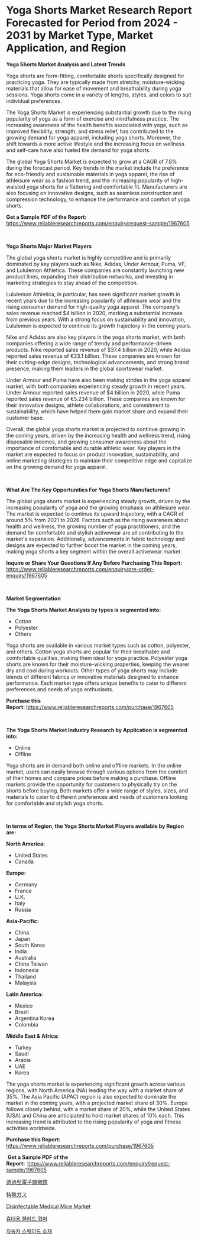 <p><h1>Yoga Shorts Market Research Report Forecasted for Period from 2024 -  2031 by Market Type, Market Application, and Region</h1></p><p><strong>Yoga Shorts Market Analysis and Latest Trends</strong></p>
<p><p>Yoga shorts are form-fitting, comfortable shorts specifically designed for practicing yoga. They are typically made from stretchy, moisture-wicking materials that allow for ease of movement and breathability during yoga sessions. Yoga shorts come in a variety of lengths, styles, and colors to suit individual preferences.</p><p>The Yoga Shorts Market is experiencing substantial growth due to the rising popularity of yoga as a form of exercise and mindfulness practice. The increasing awareness of the health benefits associated with yoga, such as improved flexibility, strength, and stress relief, has contributed to the growing demand for yoga apparel, including yoga shorts. Moreover, the shift towards a more active lifestyle and the increasing focus on wellness and self-care have also fueled the demand for yoga shorts.</p><p>The global Yoga Shorts Market is expected to grow at a CAGR of 7.8% during the forecast period. Key trends in the market include the preference for eco-friendly and sustainable materials in yoga apparel, the rise of athleisure wear as a fashion trend, and the increasing popularity of high-waisted yoga shorts for a flattering and comfortable fit. Manufacturers are also focusing on innovative designs, such as seamless construction and compression technology, to enhance the performance and comfort of yoga shorts.</p></p>
<p><strong>Get a Sample PDF of the Report:&nbsp;</strong> <a href="https://www.reliableresearchreports.com/enquiry/request-sample/1967605">https://www.reliableresearchreports.com/enquiry/request-sample/1967605</a></p>
<p>&nbsp;</p>
<p><strong>Yoga Shorts Major Market Players</strong></p>
<p><p>The global yoga shorts market is highly competitive and is primarily dominated by key players such as Nike, Adidas, Under Armour, Puma, VF, and Lululemon Athletica. These companies are constantly launching new product lines, expanding their distribution networks, and investing in marketing strategies to stay ahead of the competition.</p><p>Lululemon Athletica, in particular, has seen significant market growth in recent years due to the increasing popularity of athleisure wear and the rising consumer demand for high-quality yoga apparel. The company's sales revenue reached $4 billion in 2020, marking a substantial increase from previous years. With a strong focus on sustainability and innovation, Lululemon is expected to continue its growth trajectory in the coming years.</p><p>Nike and Adidas are also key players in the yoga shorts market, with both companies offering a wide range of trendy and performance-driven products. Nike reported sales revenue of $37.4 billion in 2020, while Adidas reported sales revenue of €23.1 billion. These companies are known for their cutting-edge designs, technological advancements, and strong brand presence, making them leaders in the global sportswear market.</p><p>Under Armour and Puma have also been making strides in the yoga apparel market, with both companies experiencing steady growth in recent years. Under Armour reported sales revenue of $4 billion in 2020, while Puma reported sales revenue of €5.234 billion. These companies are known for their innovative designs, athlete collaborations, and commitment to sustainability, which have helped them gain market share and expand their customer base.</p><p>Overall, the global yoga shorts market is projected to continue growing in the coming years, driven by the increasing health and wellness trend, rising disposable incomes, and growing consumer awareness about the importance of comfortable and durable athletic wear. Key players in the market are expected to focus on product innovation, sustainability, and online marketing strategies to maintain their competitive edge and capitalize on the growing demand for yoga apparel.</p></p>
<p>&nbsp;</p>
<p><strong>What Are The Key Opportunities For Yoga Shorts Manufacturers?</strong></p>
<p><p>The global yoga shorts market is experiencing steady growth, driven by the increasing popularity of yoga and the growing emphasis on athleisure wear. The market is expected to continue its upward trajectory, with a CAGR of around 5% from 2021 to 2026. Factors such as the rising awareness about health and wellness, the growing number of yoga practitioners, and the demand for comfortable and stylish activewear are all contributing to the market's expansion. Additionally, advancements in fabric technology and designs are expected to further boost the market in the coming years, making yoga shorts a key segment within the overall activewear market.</p></p>
<p><strong>Inquire or Share Your Questions If Any Before Purchasing This Report:</strong> <a href="https://www.reliableresearchreports.com/enquiry/pre-order-enquiry/1967605">https://www.reliableresearchreports.com/enquiry/pre-order-enquiry/1967605</a></p>
<p>&nbsp;</p>
<p><strong>Market Segmentation</strong></p>
<p><strong>The Yoga Shorts Market Analysis by types is segmented into:</strong></p>
<p><ul><li>Cotton</li><li>Polyester</li><li>Others</li></ul></p>
<p><p>Yoga shorts are available in various market types such as cotton, polyester, and others. Cotton yoga shorts are popular for their breathable and comfortable qualities, making them ideal for yoga practice. Polyester yoga shorts are known for their moisture-wicking properties, keeping the wearer dry and cool during workouts. Other types of yoga shorts may include blends of different fabrics or innovative materials designed to enhance performance. Each market type offers unique benefits to cater to different preferences and needs of yoga enthusiasts.</p></p>
<p><strong>Purchase this Report:&nbsp;</strong><a href="https://www.reliableresearchreports.com/purchase/1967605">https://www.reliableresearchreports.com/purchase/1967605</a></p>
<p>&nbsp;</p>
<p><strong>The Yoga Shorts Market Industry Research by Application is segmented into:</strong></p>
<p><ul><li>Online</li><li>Offline</li></ul></p>
<p><p>Yoga shorts are in demand both online and offline markets. In the online market, users can easily browse through various options from the comfort of their homes and compare prices before making a purchase. Offline markets provide the opportunity for customers to physically try on the shorts before buying. Both markets offer a wide range of styles, sizes, and materials to cater to different preferences and needs of customers looking for comfortable and stylish yoga shorts.</p></p>
<p>&nbsp;</p>
<p><strong>In terms of Region, the Yoga Shorts Market Players available by Region are:</strong></p>
<p>
    <p> <strong> North America: </strong>
        <ul>
            <li>United States</li>
            <li>Canada</li>
        </ul>
        </p> 
    <p> <strong> Europe: </strong>
        <ul>
            <li>Germany</li>
            <li>France</li>
            <li>U.K.</li>
            <li>Italy</li>
            <li>Russia</li>
        </ul>
        </p> 
    <p> <strong> Asia-Pacific: </strong>
        <ul>
            <li>China</li>
            <li>Japan</li>
            <li>South Korea</li>
            <li>India</li>
            <li>Australia</li>
            <li>China Taiwan</li>
            <li>Indonesia</li>
            <li>Thailand</li>
            <li>Malaysia</li>
        </ul>
        </p> 
    <p> <strong> Latin America: </strong>
        <ul>
            <li>Mexico</li>
            <li>Brazil</li>
            <li>Argentina Korea</li>
            <li>Colombia</li>
        </ul>
        </p> 
    <p> <strong> Middle East & Africa: </strong>
        <ul>
            <li>Turkey</li>
            <li>Saudi</li>
            <li>Arabia</li>
            <li>UAE</li>
            <li>Korea</li>
        </ul>
    </p>
    </p>
<p><p>The yoga shorts market is experiencing significant growth across various regions, with North America (NA) leading the way with a market share of 35%. The Asia Pacific (APAC) region is also expected to dominate the market in the coming years, with a projected market share of 30%. Europe follows closely behind, with a market share of 20%, while the United States (USA) and China are anticipated to hold market shares of 10% each. This increasing trend is attributed to the rising popularity of yoga and fitness activities worldwide.</p></p>
<p><strong>Purchase this Report: </strong><a href="https://www.reliableresearchreports.com/purchase/1967605">https://www.reliableresearchreports.com/purchase/1967605</a></p>
<p>&nbsp;<strong>Get a Sample PDF of the Report:&nbsp;&nbsp;</strong><a href="https://www.reliableresearchreports.com/enquiry/request-sample/1967605">https://www.reliableresearchreports.com/enquiry/request-sample/1967605</a></p>
<p><strong></strong></p>
<p><p><a href="https://github.com/ksxzwxabcuynh011/Market-Research-Report-List-1/blob/main/98157934210.md">透過型電子顕微鏡</a></p><p><a href="https://medium.com/@harmonybogan1944/%E7%89%B9%E6%AE%8A%E3%82%AC%E3%82%B9%E5%B8%82%E5%A0%B4-%E5%B8%82%E5%A0%B4%E3%82%B7%E3%82%A7%E3%82%A2-%E5%B8%82%E5%A0%B4%E5%8B%95%E5%90%91-%E5%B0%86%E6%9D%A5%E3%81%AE%E6%88%90%E9%95%B7%E3%82%92%E6%8E%A2%E3%82%8B-44a39b7002c1">特殊ガス</a></p><p><a href="https://issuu.com/reportprime-2/docs/disinfectable-medical-mice-market-size-2030.pptx">Disinfectable Medical Mice Market</a></p><p><a href="https://medium.com/@dayanarunolfsdottir/%ED%9C%B4%EB%8C%80%EC%9A%A9-%ED%98%88%EC%95%A1-%EC%98%A8%EC%97%B4%EA%B8%B0-%EC%8B%9C%EC%9E%A5-%EA%B7%9C%EB%AA%A8%EB%8A%94-%EC%A0%84%EC%84%B8%EA%B3%84-%EC%82%B0%EC%97%85%EC%97%90%EC%84%9C-%EC%B5%9C%EA%B3%A0%EC%9D%98-%EB%A7%88%EC%BC%80%ED%8C%85-%EC%B1%84%EB%84%90%EC%9D%84-%EB%B3%B4%EC%97%AC%EC%A4%8D%EB%8B%88%EB%8B%A4-7ddbb9265cbe">휴대용 블러드 워머</a></p><p><a href="https://medium.com/@elod.85/%EC%98%A4%ED%86%A0%EB%AA%A8%ED%8B%B0%EB%B8%8C-%EC%8A%A4%EC%9B%A8%EC%9D%B4%EB%93%9C-%EC%86%8C%EC%9E%AC-%EC%8B%9C%EC%9E%A5-%EA%B7%9C%EB%AA%A8-%EC%8B%9C%EC%9E%A5-%EC%A0%84%EB%A7%9D-%EB%B0%8F-%EC%8B%9C%EC%9E%A5-%EC%98%88%EC%B8%A1-2024%EB%85%84%EB%B6%80%ED%84%B0-2031%EB%85%84-51ab555f4b3f">자동차 스웨이드 소재</a></p></p>